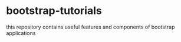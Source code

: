 # bootstrap-tutorials
this repository contains useful features and components of  bootstrap applications
